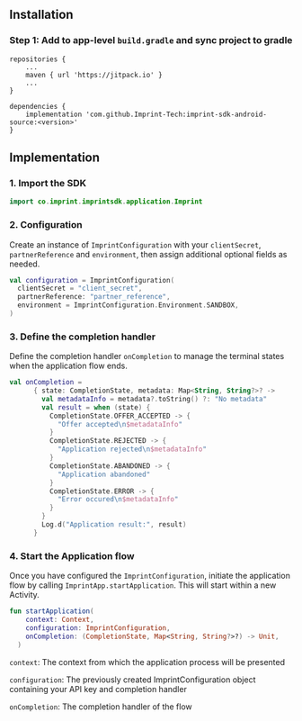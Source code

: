 ## Installation

### Step 1: Add to app-level `build.gradle` and sync project to gradle
```
repositories {     
    ...     
    maven { url 'https://jitpack.io' }     
    ...
}

dependencies {     
    implementation 'com.github.Imprint-Tech:imprint-sdk-android-source:<version>'
}
```

## Implementation
### 1. Import the SDK
```Kotlin
import co.imprint.imprintsdk.application.Imprint
```

### 2. Configuration
Create an instance of `ImprintConfiguration` with your `clientSecret`, `partnerReference` and `environment`, then assign additional optional fields as needed.

```Kotlin
val configuration = ImprintConfiguration(
  clientSecret = "client_secret",
  partnerReference: "partner_reference",
  environment = ImprintConfiguration.Environment.SANDBOX,
)
```

### 3. Define the completion handler
Define the completion handler `onCompletion` to manage the terminal states when the application flow ends.

```Kotlin
val onCompletion =
      { state: CompletionState, metadata: Map<String, String?>? ->
        val metadataInfo = metadata?.toString() ?: "No metadata"
        val result = when (state) {
          CompletionState.OFFER_ACCEPTED -> {
            "Offer accepted\n$metadataInfo"
          }
          CompletionState.REJECTED -> {
            "Application rejected\n$metadataInfo"
          }
          CompletionState.ABANDONED -> {
            "Application abandoned"
          }
          CompletionState.ERROR -> {
            "Error occured\n$metadataInfo"
          }
        }
        Log.d("Application result:", result)
      }
```

### 4. Start the Application flow
Once you have configured the `ImprintConfiguration`, initiate the application flow by calling `ImprintApp.startApplication`. This will start within a new Activity.

```Kotlin
fun startApplication(
    context: Context,
    configuration: ImprintConfiguration,
    onCompletion: (CompletionState, Map<String, String?>?) -> Unit,
  )
```


`context`: The context from which the application process will be presented

`configuration`: The previously created ImprintConfiguration object containing your API key and completion handler

`onCompletion`: The completion handler of the flow

